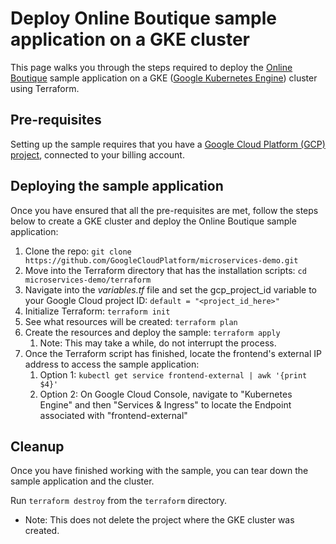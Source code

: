 # Deploy Online Boutique sample application on a GKE cluster

This page walks you through the steps required to deploy the [Online Boutique](https://github.com/GoogleCloudPlatform/microservices-demo) sample application on a GKE ([Google Kubernetes Engine](https://cloud.google.com/kubernetes-engine)) cluster using Terraform.

## Pre-requisites

Setting up the sample requires that you have a [Google Cloud Platform (GCP) project](https://cloud.google.com/resource-manager/docs/creating-managing-projects#console), connected to your billing account.

## Deploying the sample application

Once you have ensured that all the pre-requisites are met, follow the steps below to create a GKE cluster and deploy the Online Boutique sample application:

1. Clone the repo:
`git clone https://github.com/GoogleCloudPlatform/microservices-demo.git`
1. Move into the Terraform directory that has the installation scripts:
`cd microservices-demo/terraform`
1. Navigate into the *variables.tf* file and set the gcp_project_id variable to your Google Cloud project ID:
`default = "<project_id_here>"`
1. Initialize Terraform:
`terraform init`
1. See what resources will be created:
    `terraform plan`
1. Create the resources and deploy the sample:
    `terraform apply`
    1. Note: This may take a while, do not interrupt the process.
1. Once the Terraform script has finished, locate the frontend's external IP address to access the sample application:
    1. Option 1: `kubectl get service frontend-external | awk '{print $4}'`
    2. Option 2: On Google Cloud Console, navigate to "Kubernetes Engine" and then "Services & Ingress" to locate the Endpoint associated with "frontend-external"

## Cleanup

Once you have finished working with the sample, you can tear down the sample application and the cluster. 

Run `terraform destroy` from the `terraform` directory.
- Note: This does not delete the project where the GKE cluster was created.
